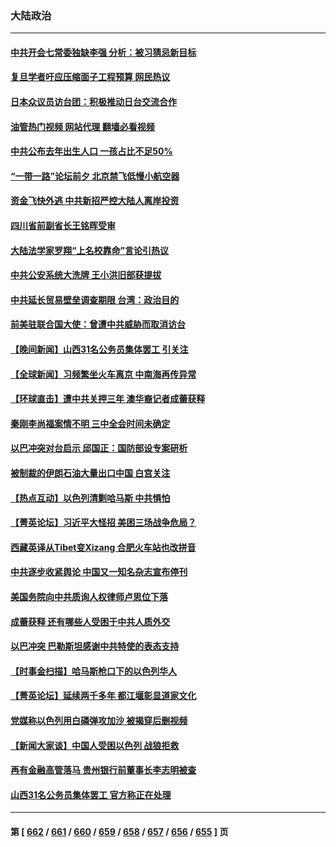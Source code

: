 ### 大陆政治
---
#### [中共开会七常委独缺李强 分析：被习猜忌新目标](../../pages/ncid277/n14093990.md?10130045) 
#### [复旦学者吁应压缩面子工程预算 网民热议](../../pages/ncid277/n14093562.md?10130045) 
#### [日本众议员访台团：积极推动日台交流合作](../../pages/ncid277/n14093528.md?10130045) 
#### [油管热门视频 网站代理 翻墙必看视频](http://138.2.39.72:81/youtube.html?epic-marker?10130045)
#### [中共公布去年出生人口 一孩占比不足50%](../../pages/ncid277/n14093830.md?10130045) 
#### [“一带一路”论坛前夕 北京禁飞低慢小航空器](../../pages/ncid277/n14093815.md?10130045) 
#### [资金飞快外逃 中共新招严控大陆人离岸投资](../../pages/ncid277/n14093827.md?10130045) 
#### [四川省前副省长王铭晖受审](../../pages/ncid277/n14093786.md?10130045) 
#### [大陆法学家罗翔“上名校靠命”言论引热议](../../pages/ncid277/n14093796.md?10130045) 
#### [中共公安系统大洗牌 王小洪旧部获提拔](../../pages/ncid277/n14093721.md?10130045) 
#### [中共延长贸易壁垒调查期限 台湾：政治目的](../../pages/ncid277/n14093746.md?10130045) 
#### [前美驻联合国大使：曾遭中共威胁而取消访台](../../pages/ncid277/n14093636.md?10130045) 
#### [【晚间新闻】山西31名公务员集体罢工 引关注](../../pages/ncid277/n14093694.md?10130045) 
#### [【全球新闻】习频繁坐火车离京 中南海再传异常](../../pages/ncid277/n14093695.md?10130045) 
#### [【环球直击】遭中共关押三年 澳华裔记者成蕾获释](../../pages/ncid277/n14091578.md?10130045) 
#### [秦刚李尚福案情不明 三中全会时间未确定](../../pages/ncid277/n14093614.md?10130045) 
#### [以巴冲突对台启示 邱国正：国防部设专案研析](../../pages/ncid277/n14093546.md?10130045) 
#### [被制裁的伊朗石油大量出口中国 白宫关注](../../pages/ncid277/n14093558.md?10130045) 
#### [【热点互动】以色列清剿哈马斯 中共惧怕](../../pages/ncid277/n14093373.md?10130045) 
#### [【菁英论坛】习近平大怪招 美困三场战争危局？](../../pages/ncid277/n14093210.md?10130045) 
#### [西藏英译从Tibet变Xizang 合肥火车站也改拼音](../../pages/ncid277/n14093357.md?10130045) 
#### [中共逐步收紧舆论 中国又一知名杂志宣布停刊](../../pages/ncid277/n14093319.md?10130045) 
#### [美国务院向中共质询人权律师卢思位下落](../../pages/ncid277/n14093321.md?10130045) 
#### [成蕾获释 还有哪些人受困于中共人质外交](../../pages/ncid277/n14093238.md?10130045) 
#### [以巴冲突 巴勒斯坦感谢中共特使的表态支持](../../pages/ncid277/n14093284.md?10130045) 
#### [【时事金扫描】哈马斯枪口下的以色列华人](../../pages/ncid277/n14093144.md?10130045) 
#### [【菁英论坛】延续两千多年 都江堰彰显道家文化](../../pages/ncid277/n14092631.md?10130045) 
#### [党媒称以色列用白磷弹攻加沙 被揭穿后删视频](../../pages/ncid277/n14093213.md?10130045) 
#### [【新闻大家谈】中国人受困以色列 战狼拒救](../../pages/ncid277/n14093142.md?10130045) 
#### [再有金融高管落马 贵州银行前董事长李志明被查](../../pages/ncid277/n14093107.md?10130045) 
#### [山西31名公务员集体罢工 官方称正在处理](../../pages/ncid277/n14092985.md?10130045) 

---
#### 第 [ [662](./662.md?10130045) / [661](./661.md?10130045) / [660](./660.md?10130045) / [659](./659.md?10130045) / [658](./658.md?10130045) / [657](./657.md?10130045) / [656](./656.md?10130045) / [655](./655.md?10130045) ] 页
